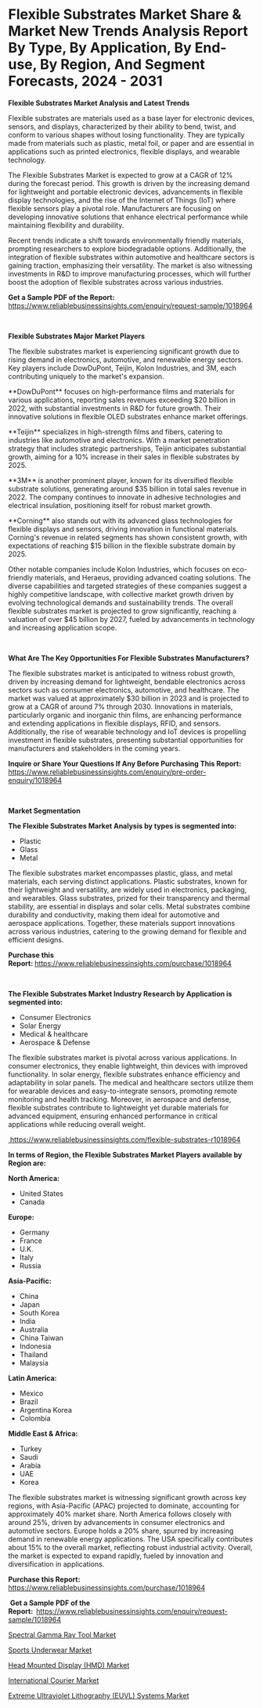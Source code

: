 <p><h1>Flexible Substrates Market Share & Market New Trends Analysis Report By Type, By Application, By End-use, By Region, And Segment Forecasts, 2024 - 2031</h1></p><p><strong>Flexible Substrates Market Analysis and Latest Trends</strong></p>
<p><p>Flexible substrates are materials used as a base layer for electronic devices, sensors, and displays, characterized by their ability to bend, twist, and conform to various shapes without losing functionality. They are typically made from materials such as plastic, metal foil, or paper and are essential in applications such as printed electronics, flexible displays, and wearable technology.</p><p>The Flexible Substrates Market is expected to grow at a CAGR of 12% during the forecast period. This growth is driven by the increasing demand for lightweight and portable electronic devices, advancements in flexible display technologies, and the rise of the Internet of Things (IoT) where flexible sensors play a pivotal role. Manufacturers are focusing on developing innovative solutions that enhance electrical performance while maintaining flexibility and durability.</p><p>Recent trends indicate a shift towards environmentally friendly materials, prompting researchers to explore biodegradable options. Additionally, the integration of flexible substrates within automotive and healthcare sectors is gaining traction, emphasizing their versatility. The market is also witnessing investments in R&D to improve manufacturing processes, which will further boost the adoption of flexible substrates across various industries.</p></p>
<p><strong>Get a Sample PDF of the Report:&nbsp;</strong> <a href="https://www.reliablebusinessinsights.com/enquiry/request-sample/1018964">https://www.reliablebusinessinsights.com/enquiry/request-sample/1018964</a></p>
<p>&nbsp;</p>
<p><strong>Flexible Substrates Major Market Players</strong></p>
<p><p>The flexible substrates market is experiencing significant growth due to rising demand in electronics, automotive, and renewable energy sectors. Key players include DowDuPont, Teijin, Kolon Industries, and 3M, each contributing uniquely to the market's expansion.</p><p>**DowDuPont** focuses on high-performance films and materials for various applications, reporting sales revenues exceeding $20 billion in 2022, with substantial investments in R&D for future growth. Their innovative solutions in flexible OLED substrates enhance market offerings.</p><p>**Teijin** specializes in high-strength films and fibers, catering to industries like automotive and electronics. With a market penetration strategy that includes strategic partnerships, Teijin anticipates substantial growth, aiming for a 10% increase in their sales in flexible substrates by 2025.</p><p>**3M** is another prominent player, known for its diversified flexible substrate solutions, generating around $35 billion in total sales revenue in 2022. The company continues to innovate in adhesive technologies and electrical insulation, positioning itself for robust market growth.</p><p>**Corning** also stands out with its advanced glass technologies for flexible displays and sensors, driving innovation in functional materials. Corning's revenue in related segments has shown consistent growth, with expectations of reaching $15 billion in the flexible substrate domain by 2025.</p><p>Other notable companies include Kolon Industries, which focuses on eco-friendly materials, and Heraeus, providing advanced coating solutions. The diverse capabilities and targeted strategies of these companies suggest a highly competitive landscape, with collective market growth driven by evolving technological demands and sustainability trends. The overall flexible substrates market is projected to grow significantly, reaching a valuation of over $45 billion by 2027, fueled by advancements in technology and increasing application scope.</p></p>
<p>&nbsp;</p>
<p><strong>What Are The Key Opportunities For Flexible Substrates Manufacturers?</strong></p>
<p><p>The flexible substrates market is anticipated to witness robust growth, driven by increasing demand for lightweight, bendable electronics across sectors such as consumer electronics, automotive, and healthcare. The market was valued at approximately $30 billion in 2023 and is projected to grow at a CAGR of around 7% through 2030. Innovations in materials, particularly organic and inorganic thin films, are enhancing performance and extending applications in flexible displays, RFID, and sensors. Additionally, the rise of wearable technology and IoT devices is propelling investment in flexible substrates, presenting substantial opportunities for manufacturers and stakeholders in the coming years.</p></p>
<p><strong>Inquire or Share Your Questions If Any Before Purchasing This Report:</strong> <a href="https://www.reliablebusinessinsights.com/enquiry/pre-order-enquiry/1018964">https://www.reliablebusinessinsights.com/enquiry/pre-order-enquiry/1018964</a></p>
<p>&nbsp;</p>
<p><strong>Market Segmentation</strong></p>
<p><strong>The Flexible Substrates Market Analysis by types is segmented into:</strong></p>
<p><ul><li>Plastic</li><li>Glass</li><li>Metal</li></ul></p>
<p><p>The flexible substrates market encompasses plastic, glass, and metal materials, each serving distinct applications. Plastic substrates, known for their lightweight and versatility, are widely used in electronics, packaging, and wearables. Glass substrates, prized for their transparency and thermal stability, are essential in displays and solar cells. Metal substrates combine durability and conductivity, making them ideal for automotive and aerospace applications. Together, these materials support innovations across various industries, catering to the growing demand for flexible and efficient designs.</p></p>
<p><strong>Purchase this Report:&nbsp;</strong><a href="https://www.reliablebusinessinsights.com/purchase/1018964">https://www.reliablebusinessinsights.com/purchase/1018964</a></p>
<p>&nbsp;</p>
<p><strong>The Flexible Substrates Market Industry Research by Application is segmented into:</strong></p>
<p><ul><li>Consumer Electronics</li><li>Solar Energy</li><li>Medical & healthcare</li><li>Aerospace & Defense</li></ul></p>
<p><p>The flexible substrates market is pivotal across various applications. In consumer electronics, they enable lightweight, thin devices with improved functionality. In solar energy, flexible substrates enhance efficiency and adaptability in solar panels. The medical and healthcare sectors utilize them for wearable devices and easy-to-integrate sensors, promoting remote monitoring and health tracking. Moreover, in aerospace and defense, flexible substrates contribute to lightweight yet durable materials for advanced equipment, ensuring enhanced performance in critical applications while reducing overall weight.</p></p>
<p><a href="https://www.reliablebusinessinsights.com/flexible-substrates-r1018964">&nbsp;https://www.reliablebusinessinsights.com/flexible-substrates-r1018964</a></p>
<p><strong>In terms of Region, the Flexible Substrates Market Players available by Region are:</strong></p>
<p>
    <p> <strong> North America: </strong>
        <ul>
            <li>United States</li>
            <li>Canada</li>
        </ul>
        </p> 
    <p> <strong> Europe: </strong>
        <ul>
            <li>Germany</li>
            <li>France</li>
            <li>U.K.</li>
            <li>Italy</li>
            <li>Russia</li>
        </ul>
        </p> 
    <p> <strong> Asia-Pacific: </strong>
        <ul>
            <li>China</li>
            <li>Japan</li>
            <li>South Korea</li>
            <li>India</li>
            <li>Australia</li>
            <li>China Taiwan</li>
            <li>Indonesia</li>
            <li>Thailand</li>
            <li>Malaysia</li>
        </ul>
        </p> 
    <p> <strong> Latin America: </strong>
        <ul>
            <li>Mexico</li>
            <li>Brazil</li>
            <li>Argentina Korea</li>
            <li>Colombia</li>
        </ul>
        </p> 
    <p> <strong> Middle East & Africa: </strong>
        <ul>
            <li>Turkey</li>
            <li>Saudi</li>
            <li>Arabia</li>
            <li>UAE</li>
            <li>Korea</li>
        </ul>
    </p>
    </p>
<p><p>The flexible substrates market is witnessing significant growth across key regions, with Asia-Pacific (APAC) projected to dominate, accounting for approximately 40% market share. North America follows closely with around 25%, driven by advancements in consumer electronics and automotive sectors. Europe holds a 20% share, spurred by increasing demand in renewable energy applications. The USA specifically contributes about 15% to the overall market, reflecting robust industrial activity. Overall, the market is expected to expand rapidly, fueled by innovation and diversification in applications.</p></p>
<p><strong>Purchase this Report: </strong><a href="https://www.reliablebusinessinsights.com/purchase/1018964">https://www.reliablebusinessinsights.com/purchase/1018964</a></p>
<p>&nbsp;<strong>Get a Sample PDF of the Report:&nbsp;&nbsp;</strong><a href="https://www.reliablebusinessinsights.com/enquiry/request-sample/1018964">https://www.reliablebusinessinsights.com/enquiry/request-sample/1018964</a></p>
<p><strong></strong></p>
<p><p><a href="https://medium.com/@paul.morrison8567/the-global-spectral-gamma-ray-tool-market-identifies-drivers-restraints-opportunities-and-eab9895767e8?postPublishedType=initial">Spectral Gamma Ray Tool Market</a></p><p><a href="https://www.linkedin.com/pulse/sports-underwear-market-outlook-forecast-from-2024-2031-iskae?trackingId=Y7%2BBsPKCQQKQgHpVrg9FrA%3D%3D">Sports Underwear Market</a></p><p><a href="https://github.com/WashimHussain441/Market-Research-Report-List-1/blob/main/head-mounted-display-hmd-market.md">Head Mounted Display (HMD) Market</a></p><p><a href="https://www.linkedin.com/pulse/international-courier-market-size-share-analysis-growth-eheve?trackingId=1XXvtyhRS5%2BkY5PPlASctw%3D%3D">International Courier Market</a></p><p><a href="https://github.com/Annahawkins697/Market-Research-Report-List-1/blob/main/extreme-ultraviolet-lithography-euvl-systems-market.md">Extreme Ultraviolet Lithography (EUVL) Systems Market</a></p></p>